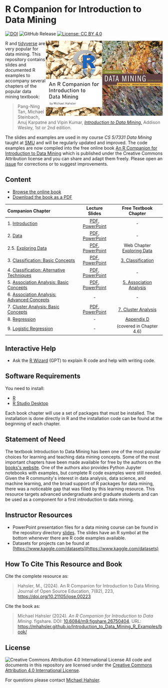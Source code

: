 
# R Companion for Introduction to Data Mining
[![DOI](https://jose.theoj.org/papers/10.21105/jose.00223/status.svg)](https://doi.org/10.21105/jose.00223)
![GitHub Release](https://img.shields.io/github/v/release/mhahsler/Introduction_to_Data_Mining_R_Examples)
[![License: CC BY 4.0](https://img.shields.io/badge/License-CC_BY_4.0-lightgrey.svg)](https://creativecommons.org/licenses/by/4.0/)

<a href="https://www-users.cs.umn.edu/~kumar001/dmbook/index.php">
  <img src="assets/book_small_e2.jpg" align="right">
</a>

<a href="https://mhahsler.github.io/Introduction_to_Data_Mining_R_Examples/book/">
  <img src="assets/cover_small.png" align="right">
</a>

R and [tidyverse](https://www.tidyverse.org/) are very popular for data mining.
This repository contains slides and documented R examples to accompany several
chapters of the popular data mining textbook:

> Pang-Ning Tan, Michael Steinbach, Anuj Karpatne and Vipin Kumar, 
> [_Introduction to Data Mining,_](https://www-users.cs.umn.edu/~kumar001/dmbook/index.php) 
> Addison Wesley, 1st or 2nd edition.

The slides and examples are used in my course _CS 5/7331 Data Mining_ taught at
[SMU](https://www.smu.edu/) and will be regularly updated and improved.  The
code examples are now compiled into the free online book [An R Companion for
Introduction to Data
Mining](https://mhahsler.github.io/Introduction_to_Data_Mining_R_Examples/book/)
which is published under the Creative Commons Attribution license and you can
share and adapt them freely. Please open an [issue](issues) for corrections or
to suggest improvements. 


## Content

* [Browse the online book](https://mhahsler.github.io/Introduction_to_Data_Mining_R_Examples/book/)
* [Download the book as a PDF](https://mhahsler.github.io/Introduction_to_Data_Mining_R_Examples/book/R-Companion-Data-Mining.pdf)

| Companion Chapter | Lecture Slides | Free Textbook Chapter  |  
| :--------| :---: | :----: |
| 1. [Introduction](https://mhahsler.github.io/Introduction_to_Data_Mining_R_Examples/book/introduction.html) | [PDF](https://mhahsler.github.io/Introduction_to_Data_Mining_R_Examples/slides/chap1_intro.pdf), [PowerPoint](https://mhahsler.github.io/Introduction_to_Data_Mining_R_Examples/slides/chap1_intro.pptx) | -  |
| 2. [Data](https://mhahsler.github.io/Introduction_to_Data_Mining_R_Examples/book/data.html) | [PDF](https://mhahsler.github.io/Introduction_to_Data_Mining_R_Examples/slides/chap2_data.pdf), [PowerPoint](https://mhahsler.github.io/Introduction_to_Data_Mining_R_Examples/slides/chap2_data.pptx) | - | 
| 2.5. [Exploring Data](https://mhahsler.github.io/Introduction_to_Data_Mining_R_Examples/book/data.html#data-exploration)  | [PDF](https://mhahsler.github.io/Introduction_to_Data_Mining_R_Examples/slides/chap2_exploration.pdf), [PowerPoint](https://mhahsler.github.io/Introduction_to_Data_Mining_R_Examples/slides/chap2_exploration.pptx) | Web Chapter [Exploring Data](https://mhahsler.github.io/Introduction_to_Data_Mining_R_Examples/DM_chapters/data_exploration_1st_edition.pdf)  | 
| 3. [Classification: Basic Concepts](https://mhahsler.github.io/Introduction_to_Data_Mining_R_Examples/book/classification-basic-concepts.html) | [PDF](https://mhahsler.github.io/Introduction_to_Data_Mining_R_Examples/slides/chap3_basic_classification.pdf), [PowerPoint](https://mhahsler.github.io/Introduction_to_Data_Mining_R_Examples/slides/chap3_basic_classification.pptx) | [3. Classification](https://mhahsler.github.io/Introduction_to_Data_Mining_R_Examples/DM_chapters/ch3_classification.pdf) | 
| 4. [Classification: Alternative Techniques](https://mhahsler.github.io/Introduction_to_Data_Mining_R_Examples/book/classification-alternative-techniques.html) | [PDF](https://mhahsler.github.io/Introduction_to_Data_Mining_R_Examples/slides/chap4_alternative_classification.pdf), [PowerPoint](https://mhahsler.github.io/Introduction_to_Data_Mining_R_Examples/slides/chap4_alternative_classification.pptx) | - |
| 5. [Association Analysis: Basic Concepts](https://mhahsler.github.io/Introduction_to_Data_Mining_R_Examples/book/association-analysis-basic-concepts.html)  | [PDF](https://mhahsler.github.io/Introduction_to_Data_Mining_R_Examples/slides/chap5_basic_association_analysis.pdf), [PowerPoint](https://mhahsler.github.io/Introduction_to_Data_Mining_R_Examples/slides/chap5_basic_association_analysis.pptx)  | [5. Association Analysis](https://mhahsler.github.io/Introduction_to_Data_Mining_R_Examples/DM_chapters/ch5_association_analysis.pdf) |
| 6. [Association Analysis: Advanced Concepts](https://mhahsler.github.io/Introduction_to_Data_Mining_R_Examples/book/association-analysis-advanced-concepts.html) | - | - |
| 7. [Cluster Analysis: Basic Concepts](https://mhahsler.github.io/Introduction_to_Data_Mining_R_Examples/book/cluster-analysis.html) | [PDF](https://mhahsler.github.io/Introduction_to_Data_Mining_R_Examples/slides/chap7_basic_cluster_analysis.pdf), [PowerPoint](https://mhahsler.github.io/Introduction_to_Data_Mining_R_Examples/slides/chap7_basic_cluster_analysis.pptx) | [7. Cluster Analysis](https://mhahsler.github.io/Introduction_to_Data_Mining_R_Examples/DM_chapters/ch7_clustering.pdf) | 
| 8. [Regression](https://mhahsler.github.io/Introduction_to_Data_Mining_R_Examples/book/regression.html) | - | [Appendix D](https://mhahsler.github.io/Introduction_to_Data_Mining_R_Examples/DM_chapters/appendices_2ed.pdf) | 
| 9. [Logistic Regression](https://mhahsler.github.io/Introduction_to_Data_Mining_R_Examples/book/logistic-regression-1.html) | - | (covered in Chapter 4.6) | 

## Interactive Help

* Ask the [R Wizard](https://chatgpt.com/g/g-TgjKDuQwZ-r-wizard) (GPT) to explain R code
 and help with writing code.
 
  
## Software Requirements

You need to install:

* [R](https://cran.r-project.org/)
* [R Studio Desktop](https://posit.co/products/open-source/rstudio/)

Each book chapter will use a set of packages that must be installed. The
installation is done directly in R and the installation code can be found at
the beginning of each chapter. 


## Statement of Need

The textbook Introduction to Data Mining has been one of the most
popular choices for learning and teaching data mining concepts.  Some of the most
important chapters have been made available for free by the authors on the
[books's website](https://www-users.cse.umn.edu/~kumar001/dmbook/index.php).
One of the authors also provides Python Jupyter notebooks with examples, but
complete R code examples were still needed. Given the R community's interest in
data analysis, data science, and machine learning, and the broad support of R
packages for data mining, there was a noticeable gap that was filled by this
learning resource.  This resource targets advanced undergraduate and graduate
students and can be used as a component for a first introduction to data
mining.


## Instructor Resources

* PowerPoint presentation files for a data mining course can be found in the
  repository directory [slides](slides).  The slides have an R symbol at the
bottom whenever there are R code examples available.
* Datasets for projects can be found at 
  [https://www.kaggle.com/datasets](https://www.kaggle.com/datasets)

## How To Cite This Resource and Book

Cite the complete resource as:

> Hahsler, M., (2024). An R Companion for Introduction to Data Mining. 
> Journal of Open Source Education, 7(82), 223, 
> https://doi.org/10.21105/jose.00223


Cite the book as:

> Michael Hahsler (2024). _An R Companion for Introduction to Data Mining._ 
> figshare. DOI: [10.6084/m9.figshare.26750404](http://doi.org/10.6084/m9.figshare.26750404), 
> URL: https://mhahsler.github.io/Introduction_to_Data_Mining_R_Examples/book/

## License

![Creative Commons Attribution 4.0 International License](https://i.creativecommons.org/l/by/4.0/88x31.png)
All code and documents in this repository are licensed under the 
[Creative Commons Attribution 4.0 International License](http://creativecommons.org/licenses/by/4.0/).

 
For questions please contact [Michael Hahsler](http://michael.hahsler.net).
